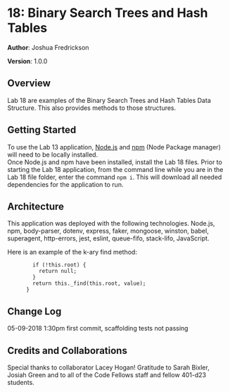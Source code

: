 # 18: Binary Search Trees and Hash Tables

**Author**: Joshua Fredrickson

**Version**: 1.0.0 

## Overview
Lab 18 are examples of the Binary Search Trees and Hash Tables Data Structure.  This also 
provides methods to those structures.

## Getting Started
To use the Lab 13 application, [Node.js](https://nodejs.org/en/) and [npm](https://www.npmjs.com/) 
(Node Package manager) will need to be locally installed.  
Once Node.js and npm  have been installed, install the Lab 18 files.  Prior to starting the Lab 18
application, from the command line while you are in the Lab 18 file folder, enter the command 
`npm i`.  This will download all needed dependencies for the application to run.   


## Architecture
This application was deployed with the following technologies.
Node.js, npm, body-parser, dotenv, express, faker, mongoose, winston, babel, superagent, 
http-errors, jest, eslint, queue-fifo, stack-lifo, JavaScript.

Here is an example of the k-ary find method:
```` find(value) {
        if (!this.root) {
          return null;
        }
        return this._find(this.root, value);
      } 
````
    



## Change Log 
05-09-2018  1:30pm  first commit, scaffolding tests not passing


## Credits and Collaborations
Special thanks to collaborator Lacey Hogan!
Gratitude to Sarah Bixler, Josiah Green and to all of the Code Fellows staff and fellow 401-d23 
students.
